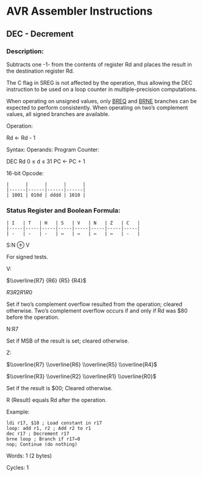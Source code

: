 AVR Assembler Instructions
==========================

DEC - Decrement
---------------

### <a href="" id="N15211"></a> Description:

Subtracts one -1- from the contents of register Rd and places the result in the destination register Rd.

The C flag in SREG is not affected by the operation, thus allowing the DEC instruction to be used on a loop counter in multiple-precision computations.

When operating on unsigned values, only <a href="avrassembler.wb_BREQ.html" class="xref" title="BREQ - Branch if Equal">BREQ</a> and <a href="avrassembler.wb_BRNE.html" class="xref" title="BRNE - Branch if Not Equal">BRNE</a> branches can be expected to perform consistently. When operating on two’s complement values, all signed branches are available.

Operation:

Rd ← Rd - 1

Syntax: Operands: Program Counter:

DEC Rd 0 ≤ d ≤ 31 PC ← PC + 1

16-bit Opcode:

```
|      |      |      |      |
|------|------|------|------|
| 1001 | 010d | dddd | 1010 |
```
### <a href="" id="N15250"></a> Status Register and Boolean Formula:

```
| I   | T   | H   | S   | V   | N   | Z   | C   |
|-----|-----|-----|-----|-----|-----|-----|-----|
| -   | -   | -   | ⇔   | ⇔   | ⇔   | ⇔   | -   |
```
S:N ⊕ V

For signed tests.

V:

$\\overline{R7} {R6} {R5} {R4}$

*R*3*R*2*R*1*R*0

Set if two’s complement overflow resulted from the operation; cleared otherwise. Two’s complement overflow occurs if and only if Rd was $80 before the operation.

N:R7

Set if MSB of the result is set; cleared otherwise.

Z:

$\\overline{R7} \\overline{R6} \\overline{R5} \\overline{R4}$

$\\overline{R3} \\overline{R2} \\overline{R1} \\overline{R0}$

Set if the result is $00; Cleared otherwise.

R (Result) equals Rd after the operation.

Example:

``` programlisting
ldi r17, $10 ; Load constant in r17
loop: add r1, r2 ; Add r2 to r1
dec r17 ; Decrement r17
brne loop ; Branch if r17⇔0
nop; Continue (do nothing)
```

Words: 1 (2 bytes)

Cycles: 1
